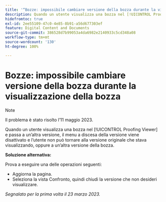 ```yaml
---
title: '“Bozze: impossibile cambiare versione della bozza durante la visualizzazione della bozza”'
description: Quando un utente visualizza una bozza nel [!UICONTROL Proofing Viewer] e passa a un’altra versione, il menu a discesa della versione viene disattivato e l’utente non può tornare alla versione originale che stava visualizzando o a un’altra versione della bozza.
hidefromtoc: true
exl-id: 2ee55109-47c0-4e85-8b91-a56d677303ef
feature: Digital Content and Documents
source-git-commit: 386528d7b99053a4da6982e2140933c5cd348a08
workflow-type: tm+mt
source-wordcount: '130'
ht-degree: 100%

---
```


# Bozze: impossibile cambiare versione della bozza durante la visualizzazione della bozza


>[!NOTE]
>
>Il problema è stato risolto l’11 maggio 2023.

Quando un utente visualizza una bozza nel [!UICONTROL Proofing Viewer] e passa a un’altra versione, il menu a discesa della versione viene disattivato e l’utente non può tornare alla versione originale che stava visualizzando, oppure a un’altra versione della bozza.

**Soluzione alternativa:**

Prova a eseguire una delle operazioni seguenti:

* Aggiorna la pagina.
* Seleziona la vista Confronto, quindi chiudi la versione che non desideri visualizzare.

_Segnalato per la prima volta il 23 marzo 2023._
